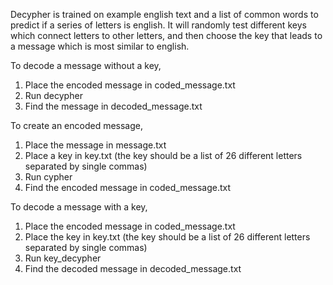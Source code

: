Decypher is trained on example english text and a list of common words to predict if a series of letters is english.
It will randomly test different keys which connect letters to other letters, and then choose the key that leads to a message which is most similar to english.

To decode a message without a key,
1. Place the encoded message in coded_message.txt
2. Run decypher
3. Find the message in decoded_message.txt

To create an encoded message,
1. Place the message in message.txt
2. Place a key in key.txt (the key should be a list of 26 different letters separated by single commas)
3. Run cypher
4. Find the encoded message in coded_message.txt

To decode a message with a key,
1. Place the encoded message in coded_message.txt
2. Place the key in key.txt (the key should be a list of 26 different letters separated by single commas)
3. Run key_decypher
4. Find the decoded message in decoded_message.txt